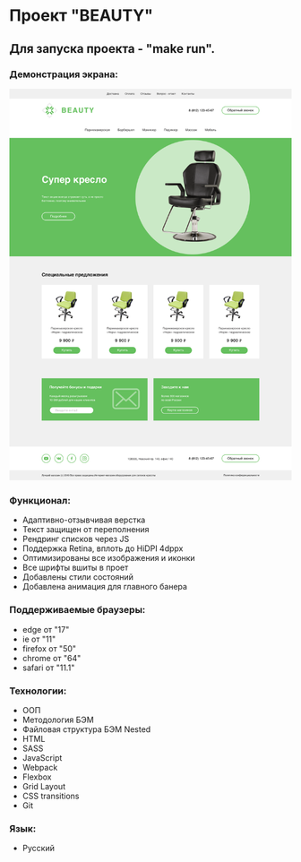 # Проект "BEAUTY"

## Для запуска проекта - "make run".

### Демонстрация экрана:
![Главная страница](./screen.png)

### Функционал:
* Адаптивно-отзывчивая верстка
* Текст защищен от переполнения
* Рендринг списков через JS
* Поддержка Retina, вплоть до HiDPI 4dppx
* Оптимизированы все изображения и иконки
* Все шрифты вшиты в проет
* Добавлены стили состояний
* Добавлена анимация для главного банера

### Поддерживаемые браузеры:
* edge от "17"
* ie от "11"
* firefox от "50"
* chrome от "64"
* safari от "11.1"

### Технологии:

* ООП
* Методология БЭМ
* Файловая структура БЭМ Nested
* HTML
* SASS
* JavaScript
* Webpack
* Flexbox
* Grid Layout
* CSS transitions
* Git

### Язык:

* Русский
